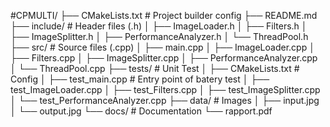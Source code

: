 #CPMULTI/
├── CMakeLists.txt       # Project builder config
├── README.md           
├── include/             # Header files (.h)
│   ├── ImageLoader.h
│   ├── Filters.h
│   ├── ImageSplitter.h
│   ├── PerformanceAnalyzer.h
│   └── ThreadPool.h
├── src/                 # Source files (.cpp)
│   ├── main.cpp
│   ├── ImageLoader.cpp
│   ├── Filters.cpp
│   ├── ImageSplitter.cpp
│   ├── PerformanceAnalyzer.cpp
│   └── ThreadPool.cpp
├── tests/               # Unit Test
│   ├── CMakeLists.txt   # Config
│   ├── test_main.cpp    # Entry point of batery test
│   ├── test_ImageLoader.cpp
│   ├── test_Filters.cpp
│   ├── test_ImageSplitter.cpp
│   └── test_PerformanceAnalyzer.cpp
├── data/                # Images
│   ├── input.jpg
│   └── output.jpg
└── docs/                # Documentation
    └── rapport.pdf
